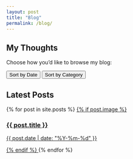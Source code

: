 ```yaml
---
layout: post
title: "Blog"
permalink: /blog/
---
```


## My Thoughts

Choose how you’d like to browse my blog:

<div id="blog-controls">
    <button onclick="showByDate()">Sort by Date</button>
    <button onclick="showByCategory()">Sort by Category</button>
</div>

<div id="posts-by-date">
  <h2>Latest Posts</h2>
  <div class="blog-grid">
    {% for post in site.posts %}
      <a href="{{ post.url }}" class="blog-card">
        {% if post.image %}
          <div class="blog-card-image" style="background-image: url('{{ post.image }}');">
            <div class="blog-card-text">
              <h3>{{ post.title }}</h3>
              <p class="post-date">{{ post.date | date: "%Y-%m-%d" }}</p>
            </div>
          </div>
        {% endif %}
      </a>
    {% endfor %}
  </div>
</div>

<div id="posts-by-category" style="display: none;">
  <h2>Browse by Category</h2>

  {% assign categories = "Disc Golf, Life Lessons, Health + Wellness, Ramblings" | split: ", " %}

  {% for category in categories %}
    <h3>{{ category }}</h3>
    <div class="blog-grid">
      {% for post in site.posts %}
        {% if post.categories contains category %}
          <a href="{{ post.url }}" class="blog-card">
            {% if post.image %}
              <div class="blog-card-image" style="background-image: url('{{ post.image }}');">
                <div class="blog-card-text">
                  <h3>{{ post.title }}</h3>
                  <p class="post-date">{{ post.date | date: "%Y-%m-%d" }}</p>
                </div>
              </div>
            {% endif %}
          </a>
        {% endif %}
      {% endfor %}
    </div>
  {% endfor %}
</div>


<script>
  function showByDate() {
    document.getElementById('posts-by-date').style.display = 'block';
    document.getElementById('posts-by-category').style.display = 'none';
  }

  function showByCategory() {
    document.getElementById('posts-by-date').style.display = 'none';
    document.getElementById('posts-by-category').style.display = 'block';
  }
</script>

